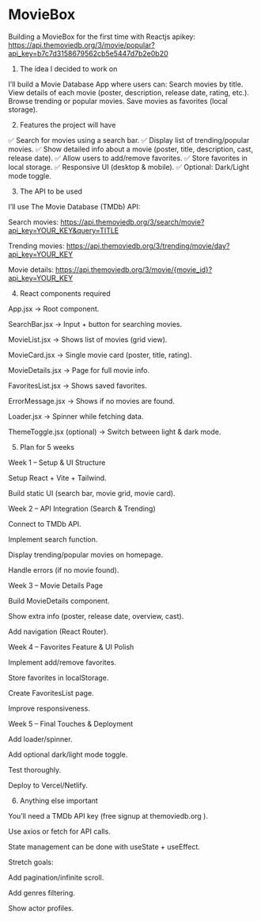 # MovieBox
Building a MovieBox for the first time with Reactjs
apikey: https://api.themoviedb.org/3/movie/popular?api_key=b7c7d3158679562cb5e5447d7b2e0b20

1. The idea I decided to work on

I’ll build a Movie Database App where users can:
Search movies by title.
View details of each movie (poster, description, release date, rating, etc.).
Browse trending or popular movies.
Save movies as favorites (local storage).

2. Features the project will have

✅ Search for movies using a search bar.
✅ Display list of trending/popular movies.
✅ Show detailed info about a movie (poster, title, description, cast, release date).
✅ Allow users to add/remove favorites.
✅ Store favorites in local storage.
✅ Responsive UI (desktop & mobile).
✅ Optional: Dark/Light mode toggle.

3. The API to be used

I’ll use The Movie Database (TMDb) API:

Search movies:
https://api.themoviedb.org/3/search/movie?api_key=YOUR_KEY&query=TITLE

Trending movies:
https://api.themoviedb.org/3/trending/movie/day?api_key=YOUR_KEY

Movie details:
https://api.themoviedb.org/3/movie/{movie_id}?api_key=YOUR_KEY

4. React components required

App.jsx → Root component.

SearchBar.jsx → Input + button for searching movies.

MovieList.jsx → Shows list of movies (grid view).

MovieCard.jsx → Single movie card (poster, title, rating).

MovieDetails.jsx → Page for full movie info.

FavoritesList.jsx → Shows saved favorites.

ErrorMessage.jsx → Shows if no movies are found.

Loader.jsx → Spinner while fetching data.

ThemeToggle.jsx (optional) → Switch between light & dark mode.

5. Plan for 5 weeks

Week 1 – Setup & UI Structure

Setup React + Vite + Tailwind.

Build static UI (search bar, movie grid, movie card).

Week 2 – API Integration (Search & Trending)

Connect to TMDb API.

Implement search function.

Display trending/popular movies on homepage.

Handle errors (if no movie found).

Week 3 – Movie Details Page

Build MovieDetails component.

Show extra info (poster, release date, overview, cast).

Add navigation (React Router).

Week 4 – Favorites Feature & UI Polish

Implement add/remove favorites.

Store favorites in localStorage.

Create FavoritesList page.

Improve responsiveness.

Week 5 – Final Touches & Deployment

Add loader/spinner.

Add optional dark/light mode toggle.

Test thoroughly.

Deploy to Vercel/Netlify.

6. Anything else important

You’ll need a TMDb API key (free signup at themoviedb.org
).

Use axios or fetch for API calls.

State management can be done with useState + useEffect.

Stretch goals:

Add pagination/infinite scroll.

Add genres filtering.

Show actor profiles.
